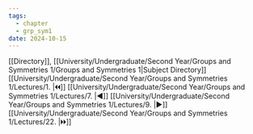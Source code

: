 ```yaml
---
tags:
  - chapter
  - grp_sym1
date: 2024-10-15
---
```

[[Directory]], [[University/Undergraduate/Second Year/Groups and Symmetries 1/Groups and Symmetries 1|Subject Directory]]
[[University/Undergraduate/Second Year/Groups and Symmetries 1/Lectures/1. |🞀🞀]] [[University/Undergraduate/Second Year/Groups and Symmetries 1/Lectures/7. |◀]] [[University/Undergraduate/Second Year/Groups and Symmetries 1/Lectures/9. |▶]] [[University/Undergraduate/Second Year/Groups and Symmetries 1/Lectures/22. |🞂🞂]]
# 
## 
### 
